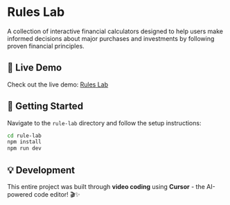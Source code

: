 # Rules Lab

A collection of interactive financial calculators designed to help users make informed decisions about major purchases and investments by following proven financial principles.

## 🎯 Live Demo

Check out the live demo: [Rules Lab](https://rule-4cede29i2-nikhil-aroras-projects-5c72db57.vercel.app)

## 🚀 Getting Started

Navigate to the `rule-lab` directory and follow the setup instructions:

```bash
cd rule-lab
npm install
npm run dev
```

## 💡 Development

This entire project was built through **video coding** using **Cursor** - the AI-powered code editor! 🎬✨
